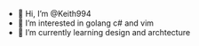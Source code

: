 - 👋 Hi, I’m @Keith994
- 👀 I’m interested in golang c# and vim
- 🌱 I’m currently learning design and archtecture

<!---
Keith994/Keith994 is a ✨ special ✨ repository because its `README.md` (this file) appears on your GitHub profile.
You can click the Preview link to take a look at your changes.
--->
